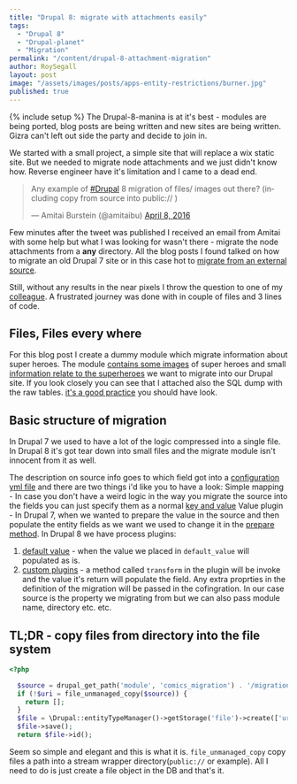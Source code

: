 ```yaml
---
title: "Drupal 8: migrate with attachments easily"
tags:
  - "Drupal 8"
  - "Drupal-planet"
  - "Migration"
permalink: "/content/drupal-8-attachment-migration"
author: RoySegall
layout: post
image: "/assets/images/posts/apps-entity-restrictions/burner.jpg"
published: true
---
```



{% include setup %}
The Drupal-8-manina is at it's best - modules are being ported, blog posts are
being written and new sites are being written. Gizra can't left out side the
party and decide to join in.

We started with a small project, a simple site that will replace a wix static
site. But we needed to migrate node attachments and we just didn't know how.
Reverse engineer have it's limitation and I came to a dead end.

<!-- more -->

<blockquote class="twitter-tweet" data-lang="en"><p lang="en" dir="ltr">Any example of <a href="https://twitter.com/hashtag/Drupal?src=hash">#Drupal</a> 8 migration of files/ images out there? (including copy from source into public:// )</p>&mdash; Amitai Burstein (@amitaibu) <a href="https://twitter.com/amitaibu/status/718441947325677569">April 8, 2016</a></blockquote>
<script async src="//platform.twitter.com/widgets.js" charset="utf-8"></script>

Few minutes after the tweet was published I received an email from Amitai
with some help but what I was looking for wasn't there - migrate the node
attachments from a <b>any</b> directory. All the blog posts I found talked on
how to migrate an old Drupal 7 site or in this case hot to [migrate from an external source](https://evolvingweb.ca/blog/bringing-files-along-for-ride-to-d8).

Still, without any results in the near pixels I throw the question to one of
my [colleague‏‏‏‏](https://twitter.com/jsacksick). A frustrated journey was done
with in couple of files and 3 lines of code.

## Files, Files every where
For this blog post I create a dummy module which migrate information about super
heroes. The module [contains some images](https://github.com/RoySegall/comics_migration/tree/master/migration_assets/images)
of super heroes and small [information relate to the superheroes](https://github.com/RoySegall/comics_migration/tree/master/migration_assets)
we want to migrate into our Drupal site. If you look closely you can see that I
attached also the SQL dump with the raw tables. [it's a good practice](http://www.gizra.com/content/migration-best-practices/)
you should have look.

## Basic structure of migration
In Drupal 7 we used to have a lot of the logic compressed into a single file. In
Drupal 8 it's got tear down into small files and the migrate module isn't
innocent from it as well.

The description on source info goes to which field got into a [configuration yml file](https://github.com/RoySegall/comics_migration/blob/master/config/install/migrate.migration.superheroes.yml)
and there are two things i'd like you to have a look:
Simple mapping - In case you don't have a weird logic in the way you migrate
the source into the fields you can just specify them as a normal [key and value](https://github.com/RoySegall/comics_migration/blob/master/config/install/migrate.migration.superheroes.yml#L17)
Value plugin - In Drupal 7, when we wanted to prepare the value in the
source and then populate the entity fields as we want we used to change it in
the [prepare method](https://github.com/openscholar/openscholar/blob/SCHOLAR-3.x/openscholar/modules/os/modules/os_migrate_demo/handlers/node/project.inc#L33-L38).
In Drupal 8 we have process plugins:

1. [default value](https://github.com/RoySegall/comics_migration/blob/master/config/install/migrate.migration.superheroes.yml#L12) -
when the value we placed in `default_value` will populated as is.
2. [custom plugins](https://github.com/RoySegall/comics_migration/blob/master/config/install/migrate.migration.superheroes.yml#L20) -
a method called `transform` in the plugin will be invoke and the value it's
return will populate the field. Any extra proprties in the definition of the
migration will be passed in the cofingration. In our case source is the property
we migrating from but we can also pass module name, directory etc. etc.

## TL;DR - copy files from directory into the file system

```php
<?php

  $source = drupal_get_path('module', 'comics_migration') . '/migration_assets/images/' . $value;
  if (!$uri = file_unmanaged_copy($source)) {
    return [];
  }
  $file = \Drupal::entityTypeManager()->getStorage('file')->create(['uri' => $uri]);
  $file->save();
  return $file->id();
```

Seem so simple and elegant and this is what it is. `file_unmanaged_copy` copy
files a path into a stream wrapper directory(`public://` or example). All I need
to do is just create a file object in the DB and that's it.
